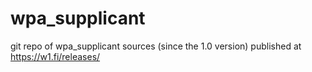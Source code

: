 # wpa_supplicant
git repo of wpa_supplicant sources (since the 1.0 version) published at https://w1.fi/releases/
